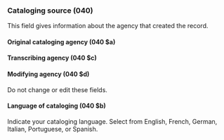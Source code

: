 ### Cataloging source (040)
This field gives information about the agency that created the record.

#### Original cataloging agency (040 $a)  
#### Transcribing agency (040 $c)  
#### Modifying agency (040 $d)
Do not change or edit these fields.

#### Language of cataloging (040 $b)
Indicate your cataloging language. Select from English, French, German, Italian, Portuguese, or Spanish.
